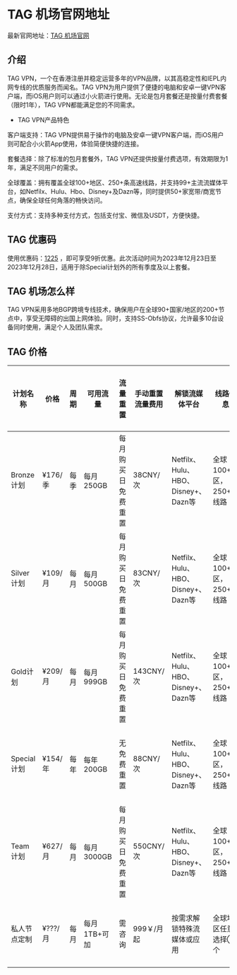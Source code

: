 # TAG 机场官网地址

最新官网地址：[TAG 机场官网](https://tagss04.pro/#/auth/8z7cv7Qn)


## 介绍

TAG VPN，一个在香港注册并稳定运营多年的VPN品牌，以其高稳定性和IEPL内网专线的优质服务而闻名。TAG VPN为用户提供了便捷的电脑和安卓一键VPN客户端，而iOS用户则可以通过小火箭进行使用。无论是包月套餐还是按量付费套餐（限时1年），TAG VPN都能满足您的不同需求。


- TAG VPN产品特色

客户端支持：TAG VPN提供易于操作的电脑及安卓一键VPN客户端，而iOS用户则可配合小火箭App使用，体验简便快捷的连接。

套餐选择：除了标准的包月套餐外，TAG VPN还提供按量付费选项，有效期限为1年，满足不同用户的需求。

全球覆盖：拥有覆盖全球100+地区、250+条高速线路，并支持99+主流流媒体平台，如Netfilx、Hulu、Hbo、Disney+及Dazn等，同时提供50+家宽带/商宽节点，确保全球任何角落的畅快访问。

支付方式：支持多种支付方式，包括支付宝、微信及USDT，方便快捷。



## TAG 优惠码

使用优惠码：[1225](https://tagss04.pro/#/auth/8z7cv7Qn) ，即可享受9折优惠。此次活动时间为2023年12月23日至2023年12月28日，适用于除Special计划外的所有季度及以上套餐。



## TAG 机场怎么样

TAG VPN采用多地BGP跨境专线技术，确保用户在全球90+国家/地区的200+节点中，享受无障碍的出国上网体验。同时，支持SS-Obfs协议，允许最多10台设备同时使用，满足个人及团队需求。

## TAG 价格


| 计划名称   | 价格      | 周期    | 可用流量       | 流量重置         | 手动重置流量费用 | 解锁流媒体平台                             | 线路信息               | IP链接数限制 | 特别说明                                     |
|----------|----------|--------|--------------|----------------|----------------|----------------------------------------|---------------------|------------|------------------------------------------|
| Bronze计划 | ¥176/季  | 每季    | 每月250GB     | 每月购买日免费重置 | 38CNY/次        | Netfilx、Hulu、HBO、Disney+、Dazn等     | 全球100+地区，250+条线路 | 最多10个    | 海外用户无法使用，不保证Tiktok等大陆应用能用 |
| Silver计划 | ¥109/月  | 每月    | 每月500GB     | 每月购买日免费重置 | 83CNY/次        | Netfilx、Hulu、HBO、Disney+、Dazn等     | 全球100+地区，250+条线路 | 最多10个    | 海外用户无法使用，不保证Tiktok等大陆应用能用 |
| Gold计划   | ¥209/月  | 每月    | 每月999GB     | 每月购买日免费重置 | 143CNY/次       | Netfilx、Hulu、HBO、Disney+、Dazn等     | 全球100+地区，250+条线路 | 最多10个    | 海外用户无法使用，不保证Tiktok等大陆应用能用 |
| Special计划| ¥154/年  | 每年    | 每年200GB     | 无免费重置         | 88CNY/次        | Netfilx、Hulu、HBO、Disney+、Dazn等     | 全球100+地区，250+条线路 | 最多10个    | 海外用户无法使用，不保证Tiktok等大陆应用能用 |
| Team计划   | ¥627/月  | 每月    | 每月3000GB    | 每月购买日免费重置 | 550CNY/次       | Netfilx、Hulu、HBO、Disney+、Dazn等     | 全球100+地区，250+条线路 | 最多10个    | 海外用户无法使用，不保证Tiktok等大陆应用能用 |
| 私人节点定制| ¥???/月 | 每月    | 每月1TB+可加  | 需咨询            | 999￥/月起       | 按需求解锁特殊流媒体或应用               | 全球地区任意选择①个    | 不限制      | 支持Tiktok，私人定制，先发工单咨询            |

